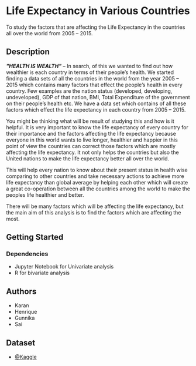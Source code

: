 # Life Expectancy in Various Countries

To study the factors that are affecting the Life Expectancy in the countries all over the world from 2005 – 2015.


## Description


***"HEALTH IS WEALTH"*** – In search, of this we wanted to find out how wealthier is each country in terms of their people’s health. We started finding a data sets of all the countries in the world from the year 2005 – 2015 which contains many factors that effect the people’s health in every country. Few examples are the nation status (developed, developing, undeveloped), GDP of that nation, BMI, Total Expenditure of the government on their people’s health etc. We have a data set which contains of all these factors which effect the life expectancy in each country from 2005 – 2015.

You might be thinking what will be result of studying this and how is it helpful. It is very important to know the life expectancy of every country for their importance and the factors affecting the life expectancy because everyone in this world wants to live longer, healthier and happier in this point of view the countries can correct those factors which are mostly affecting the life expectancy. It not only helps the countries but also the United nations to make the life expectancy better all over the world.

This will help every nation to know about their present status in health wise comparing to other countries and take necessary actions to achieve more life expectancy than global average by helping each other which will create a great co-operation between all the countries among the world to make the peoples life healthier and better.

There will be many factors which will be affecting the life expectancy, but the main aim of this analysis is to find the factors which are affecting the most.

## Getting Started

### Dependencies

* Jupyter Notebook for Univariate analysis
* R for bivariate analysis

## Authors

* Karan
* Henrique
* Gunnika
* Sai

## Dataset

* [@Kaggle](https://www.kaggle.com/kumarajarshi/life-expectancy-who/version/1)